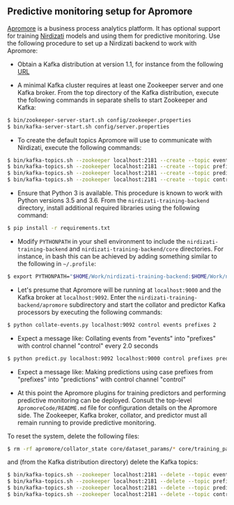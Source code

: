 ## Predictive monitoring setup for Apromore

[Apromore](http://apromore.org) is a business process analytics platform.
It has optional support for training [Nirdizati](http://nirdizati.org) models and using them for predictive monitoring.
Use the following procedure to set up a Nirdizati backend to work with Apromore:


* Obtain a Kafka distribution at version 1.1, for instance from the following [URL](https://www.apache.org/dyn/closer.cgi?path=/kafka/1.1.1/kafka_2.11-1.1.1.tgz)

* A minimal Kafka cluster requires at least one Zookeeper server and one Kafka broker.
From the top directory of the Kafka distribution, execute the following commands in separate shells to start Zookeeper and Kafka:

```bash
$ bin/zookeeper-server-start.sh config/zookeeper.properties
$ bin/kafka-server-start.sh config/server.properties
```

* To create the default topics Apromore will use to communicate with Nirdizati, execute the following commands:

```bash
$ bin/kafka-topics.sh --zookeeper localhost:2181 --create --topic events --replication-factor 1 --partitions 1
$ bin/kafka-topics.sh --zookeeper localhost:2181 --create --topic prefixes --replication-factor 1 --partitions 1
$ bin/kafka-topics.sh --zookeeper localhost:2181 --create --topic predictions --replication-factor 1 --partitions 1
$ bin/kafka-topics.sh --zookeeper localhost:2181 --create --topic control --replication-factor 1 --partitions 1
```


* Ensure that Python 3 is available.  This procedure is known to work with Python versions 3.5 and 3.6.
From the `nirdizati-training-backend` directory, install additional required libraries using the following command:

```bash
$ pip install -r requirements.txt
```

* Modify `PYTHONPATH` in your shell environment to include the `nirdizati-training-backend` and `nirdizati-training-backend/core` directories.
For instance, in bash this can be achieved by adding something similar to the following in `~/.profile`:

```bash
$ export PYTHONPATH="$HOME/Work/nirdizati-training-backend:$HOME/Work/nirdizati-training-backend/core"
```

* Let's presume that Apromore will be running at `localhost:9000` and the Kafka broker at `localhost:9092`.
Enter the `nirdizati-training-backend/apromore` subdirectory and start the collator and predictor Kafka processors by executing the following commands:

```bash
$ python collate-events.py localhost:9092 control events prefixes 2
```

* Expect a message like: Collating events from "events" into "prefixes" with control channel "control" every 2.0 seconds

```bash
$ python predict.py localhost:9092 localhost:9000 control prefixes predictions
```

* Expect a message like: Making predictions using case prefixes from "prefixes" into "predictions" with control channel "control"

* At this point the Apromore plugins for training predictors and performing predictive monitoring can be deployed.
Consult the top-level `ApromoreCode/README.md` file for configuration details on the Apromore side.
The Zookeeper, Kafka broker, collator, and predictor must all remain running to provide predictive monitoring.


To reset the system, delete the following files:

```bash
$ rm -rf apromore/collator_state core/dataset_params/* core/training_params/* logdata/* pkl/* results/*/*
```

and (from the Kafka distribution directory) delete the Kafka topics:

```bash
$ bin/kafka-topics.sh --zookeeper localhost:2181 --delete --topic events
$ bin/kafka-topics.sh --zookeeper localhost:2181 --delete --topic prefixes
$ bin/kafka-topics.sh --zookeeper localhost:2181 --delete --topic predictions
$ bin/kafka-topics.sh --zookeeper localhost:2181 --delete --topic control
```
